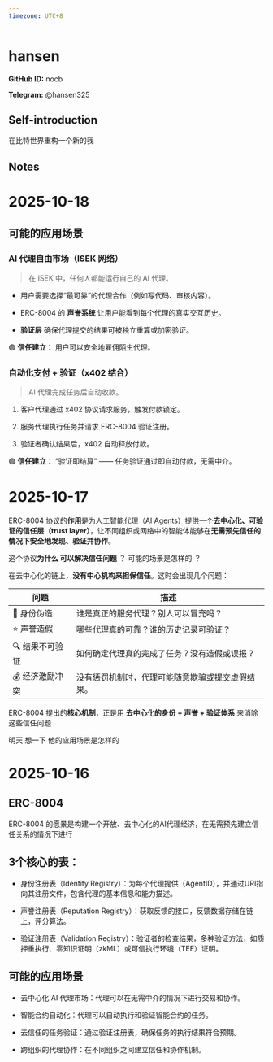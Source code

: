 ```yaml
---
timezone: UTC+8
---
```


# hansen

**GitHub ID:** nocb

**Telegram:** @hansen325

## Self-introduction

在比特世界重构一个新的我

## Notes

<!-- Content_START -->
# 2025-10-18
<!-- DAILY_CHECKIN_2025-10-18_START -->
## 可能的应用场景

### AI 代理自由市场（ISEK 网络）

> 在 ISEK 中，任何人都能运行自己的 AI 代理。

-   用户需要选择“最可靠”的代理合作（例如写代码、审核内容）。
    
-   ERC-8004 的 **声誉系统** 让用户能看到每个代理的真实交互历史。
    
-   **验证层** 确保代理提交的结果可被独立重算或加密验证。
    

🟢 **信任建立：** 用户可以安全地雇佣陌生代理。

### 自动化支付 + 验证（x402 结合）

> AI 代理完成任务后自动收款。

1.  客户代理通过 x402 协议请求服务，触发付款锁定。
    
2.  服务代理执行任务并请求 ERC-8004 验证注册。
    
3.  验证者确认结果后，x402 自动释放付款。
    

🟢 **信任建立：** “验证即结算” —— 任务验证通过即自动付款，无需中介。
<!-- DAILY_CHECKIN_2025-10-18_END -->

# 2025-10-17
<!-- DAILY_CHECKIN_2025-10-17_START -->

ERC-8004 协议的**作用**是为人工智能代理（AI Agents）提供一个**去中心化、可验证的信任层（trust layer）**，让不同组织或网络中的智能体能够在**无需预先信任的情况下安全地发现、验证并协作**。

这个协议**为什么 可以解决信任问题** ？ 可能的场景是怎样的 ？

在去中心化的链上，**没有中心机构来担保信任**。这时会出现几个问题：

| 问题 | 描述 |
| --- | --- |
| 🧠 身份伪造 | 谁是真正的服务代理？别人可以冒充吗？ |
| ⭐ 声誉造假 | 哪些代理真的可靠？谁的历史记录可验证？ |
| 🔍 结果不可验证 | 如何确定代理真的完成了任务？没有造假或误报？ |
| 💰 经济激励冲突 | 没有惩罚机制时，代理可能随意欺骗或提交虚假结果。 |

ERC-8004 提出的**核心机制**，正是用 **去中心化的身份 + 声誉 + 验证体系** 来消除这些信任问题

明天 想一下 他的应用场景是怎样的
<!-- DAILY_CHECKIN_2025-10-17_END -->

# 2025-10-16
<!-- DAILY_CHECKIN_2025-10-16_START -->


## ERC-8004

ERC-8004 的愿景是构建一个开放、去中心化的AI代理经济，在无需预先建立信任关系的情况下进行

## 3个核心的表：

-   身份注册表（Identity Registry）：为每个代理提供（AgentID），并通过URI指向其注册文件，包含代理的基本信息和能力描述。
    
-   声誉注册表（Reputation Registry）：获取反馈的接口，反馈数据存储在链上，评分算法。
    
-   验证注册表（Validation Registry）：验证者的检查结果，多种验证方法，如质押重执行、零知识证明（zkML）或可信执行环境（TEE）证明。
    

## 可能的应用场景

-   去中心化 AI 代理市场：代理可以在无需中介的情况下进行交易和协作。
    
-   智能合约自动化：代理可以自动执行和验证智能合约的任务。
    
-   去信任的任务验证：通过验证注册表，确保任务的执行结果符合预期。
    
-   跨组织的代理协作：在不同组织之间建立信任和协作机制。
<!-- DAILY_CHECKIN_2025-10-16_END -->
<!-- Content_END -->
